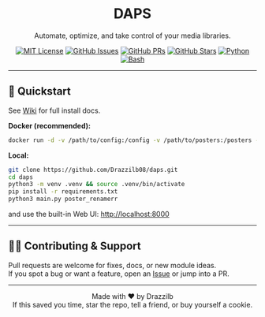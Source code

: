 
<div align="center">

# DAPS

Automate, optimize, and take control of your media libraries.

[![MIT License](https://img.shields.io/badge/license-MIT-blue.svg)](https://opensource.org/licenses/MIT)
[![GitHub Issues](https://img.shields.io/github/issues/Drazzilb08/daps.svg)](https://github.com/Drazzilb08/daps/issues)
[![GitHub PRs](https://img.shields.io/github/issues-pr/Drazzilb08/daps.svg)](https://github.com/Drazzilb08/daps/pulls)
[![GitHub Stars](https://img.shields.io/github/stars/Drazzilb08/daps.svg)](https://github.com/Drazzilb08/daps/stargazers)
[![Python](https://img.shields.io/badge/python-3.8%2B-blue.svg)](https://www.python.org/)
[![Bash](https://img.shields.io/badge/bash-5.0%2B-green.svg)](https://www.gnu.org/software/bash/)

</div>

---
## 🚀 Quickstart

See [Wiki](https://github.com/Drazzilb08/daps/wiki) for full install docs.

**Docker (recommended):**
```bash
docker run -d -v /path/to/config:/config -v /path/to/posters:/posters -p 8000:8000 drazzilb08/daps
```

**Local:**
```bash
git clone https://github.com/Drazzilb08/daps.git
cd daps
python3 -m venv .venv && source .venv/bin/activate
pip install -r requirements.txt
python3 main.py poster_renamerr
```

and use the built-in Web UI: [http://localhost:8000](http://localhost:8000)

---

## 🙋‍♂️ Contributing & Support

Pull requests are welcome for fixes, docs, or new module ideas.  
If you spot a bug or want a feature, open an [Issue](https://github.com/Drazzilb08/daps/issues) or jump into a PR.

---

<div align="center">
  
Made with ❤️ by Drazzilb  
If this saved you time, star the repo, tell a friend, or buy yourself a cookie.

</div>
